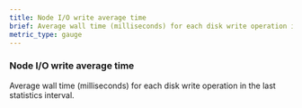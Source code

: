 ```yaml
---
title: Node I/O write average time
brief: Average wall time (milliseconds) for each disk write operation in the last statistics interval.
metric_type: gauge
---
```

### Node I/O write average time

Average wall time (milliseconds) for each disk write operation in the last statistics interval.
